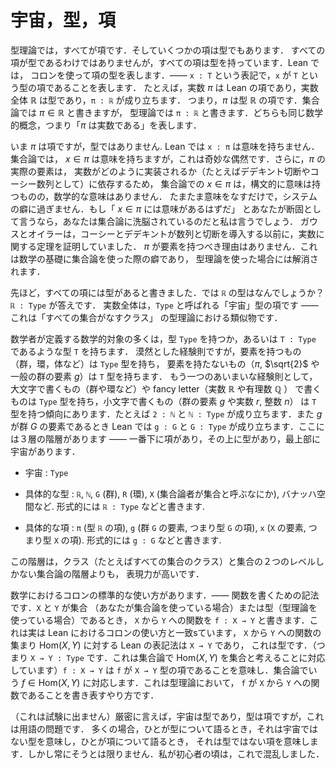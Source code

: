<!-- # Universes, types, and terms. -->
# 宇宙，型，項

<!-- In type theory, everything is a term. But some terms are types. Not every term is a type, but every term has a type. A colon is used to express the type of a term in Lean — the notation `x : T` means that `x` is a term of type `T`. For example, the real number $\pi$ (pi) is a term in Lean, and the real numbers ℝ is a type, and we have $\pi$ : ℝ , that is, $\pi$ is a term of type ℝ. In set theory one writes $\pi\in\mathbb{R}$ , in type theory we write $\pi$ : ℝ. They both express the same mathematical concept, namely “$\pi$ is a real number”. -->

型理論では，すべてが項です．そしていくつかの項は型でもあります．
すべての項が型であるわけではありませんが，すべての項は型を持っています．Lean では，
コロンを使って項の型を表します．―― `x : T` という表記で，`x` が `T` という型の項であることを表します．
たとえば，実数 $\pi$ は Lean の項であり，実数全体 $\mathbb{R}$ は型であり，`π : ℝ` が成り立ちます．
つまり，$\pi$ は型 $\mathbb{R}$ の項です．集合論では $\pi\in\mathbb{R}$ と書きますが，
型理論では `π : ℝ` と書きます．どちらも同じ数学的概念，つまり「$\pi$ は実数である」を表します．

<!-- Now $\pi$ is a term but it’s not a type. In Lean, `x : π` makes no sense. In set theory, $x\in\pi$ does happen to make sense, but this is a weird coincidence because everything is a set. Furthermore, the actual elements of $\pi$ will depend on how the real numbers are implemented (as Dedekind cuts or Cauchy sequences, for example), and hence in set theory $x\in\pi$, whilst being syntactically valid in theory, has no mathematical meaning; it happens to make sense, but this is a quirk of the system. If you’re adamant that $x\in\pi$ should make sense then I say you’ve been brainwashed by set theory. Gauss and Euler will put you right: they were proving theorems about the real numbers before Cauchy and Dedekind came along with their sequences and cuts. There is no reason that $\pi$ needs to have elements, this is a quirk of the set-theoretic foundations of mathematics, and this quirk is eliminated in a type theoretic foundation. -->

いま $\pi$ は項ですが，型ではありません. Lean では `x : π` は意味を持ちません．集合論では，
$x\in\pi$ は意味を持ちますが，これは奇妙な偶然です．さらに，$\pi$ の実際の要素は，
実数がどのように実装されるか（たとえばデデキント切断やコーシー数列として）に依存するため，
集合論での $x\in\pi$ は，構文的に意味は持つものの，数学的な意味はありません．
たまたま意味をなすだけで，システムの癖に過ぎません．もし「 $x \in \pi$ には意味があるはずだ」
とあなたが断固として言うなら，あなたは集合論に洗脳されているのだと私は言うでしょう．
ガウスとオイラーは，コーシーとデデキントが数列と切断を導入する以前に，実数に関する定理を証明していました．
$\pi$ が要素を持つべき理由はありません．これは数学の基礎に集合論を使った際の癖であり，
型理論を使った場合には解消されます．

<!-- I claimed above that every term has a type. So what is the type of ℝ? It turns out that `ℝ : Type`. The real numbers are a term of a “universe” type called `Type` — the type theory analogue of the class of all sets. -->

先ほど，すべての項には型があると書きました．では `ℝ` の型はなんでしょうか？`ℝ : Type` が答えです．
実数全体は，`Type` と呼ばれる「宇宙」型の項です ―― これは「すべての集合がなすクラス」
の型理論における類似物です．

<!-- Many of the mathematical objects which mathematicians think of as definitions either have type `Type`, or have type `T` where `T : Type`. As a vague rule of thumb, the stuff which has elements (groups, rings, fields etc) has type `Type`, and the stuff which doesn’t have elements ($\pi$, $\sqrt{2}$ or an element $g$ of a general group) has type `T` where T is some type. As another vague rule of thumb, things we write using capital letters (a group, a ring,…) or fancy letters (the reals, the rationals) tend to have type `Type`, and things we write using small letters (an element g of a group, a real number r or an integer n) tend to have type `T` where T is what we think of as the set which contains these things. For example `2 : ℕ` and `ℕ : Type`, or if $g$ is an element of the group $G$ then in Lean we have `g : G` and `G : Type`. You can see that there is a three-layer hiearchy here — terms at the bottom, types above them, and the universe at the top. -->

数学者が定義する数学的対象の多くは，型 `Type` を持つか，あるいは `T : Type` であるような型 `T` を持ちます．
漠然とした経験則ですが，要素を持つもの（群，環，体など）は `Type` 型を持ち，
要素を持たないもの（$\pi$, $\sqrt{2}$ や一般の群の要素 $g$）は `T` 型を持ちます．
もう一つのあいまいな経験則として，大文字で書くもの（群や環など）や fancy letter（実数 ℝ や有理数 ℚ ）
で書くものは `Type` 型を持ち，小文字で書くもの（群の要素 $g$ や実数 $r$, 整数 $n$）
は `T` 型を持つ傾向にあります．たとえば `2 : ℕ` と `ℕ : Type` が成り立ちます．また $g$ が群 $G$
の要素であるとき Lean では `g : G` と `G : Type` が成り立ちます．ここには３層の階層があります ――
一番下に項があり，その上に型があり，最上部に宇宙があります．

<!-- * Universe : `Type` -->
* 宇宙 : `Type`
<!-- * Examples of types : `ℝ`, `ℕ`, `G` (a group), `R` (a ring), `X` (something a set theorist would call a set), a Banach space, etc. Formally, we say `ℝ : Type`. -->
* 具体的な型 : `ℝ`, `ℕ`, `G` (群), `R` (環), `X` (集合論者が集合と呼ぶなにか), バナッハ空間など.
  形式的には `ℝ : Type` などと書きます.
<!-- * Examples of terms: `π` (a term of type `ℝ`), `g` (an element of the group `G`, so a term of type `G`), `x` (an element of `X`, so a term of type `X`). Formally, we say `g : G`. -->
* 具体的な項 : `π` (型 `ℝ` の項), `g` (群 `G` の要素, つまり型 `G` の項),
  `x` (`X` の要素, つまり型 `X` の項). 形式的には `g : G` などと書きます.

<!-- This hierarchy is more expressive than the hierarchy in set theory, where there are only two levels: classes (e.g. the class of all sets), and sets. -->

この階層は，クラス（たとえばすべての集合のクラス）と集合の２つのレベルしかない集合論の階層よりも，
表現力が高いです．

<!-- There is a standard use of the colon in mathematics — it’s in the notation for functions. If X and Y are sets (if you’re doing set theory) or types (if you’re doing type theory), then the notation for a function from `X` to `Y` is `f : X → Y`. This is actually consistent with Lean’s usage of the colon; Lean’s notation for the collection $\mathrm{Hom}(X,Y)$ of functions from `X` to `Y` is `X → Y` , which is a type (i.e. `X → Y : Type`, corresponding to the fact that set theorists think of $\mathrm{Hom}(X,Y)$ as a set), and `f : X → Y` means that `f` is a term of type `X → Y`, the type-theoretic version of $f \in \mathrm{Hom}(X,Y)$, and the way to say that `f` is a function from `X` to `Y` in type theory. -->

数学におけるコロンの標準的な使い方があります．―― 関数を書くための記法です．`X` と `Y` が集合
（あなたが集合論を使っている場合）または型（型理論を使っている場合）であるとき，
`X` から `Y` への関数を `f : X → Y` と書きます．これは実は Lean におけるコロンの使い方と一致sています，
`X` から `Y` への関数の集まり $\mathrm{Hom}(X,Y)$ に対する Lean の表記法は `X → Y` であり，
これは型です．（つまり `X → Y : Type` です．これは集合論で
$\mathrm{Hom}(X,Y)$ を集合と考えることに対応しています）`f : X → Y` は `f` が `X → Y`
型の項であることを意味し．集合論でいう $f \in \mathrm{Hom}(X,Y)$ に対応します．これは型理論において，
`f` が `X` から `Y` への関数であることを書き表すやり方です．

<!-- (Not for exam) Strictly speaking, universes are types, and types are terms, but this is a linguistic issue: often when people speak of types, they mean types which are not universes, and when people speak of terms they mean terms which are not types. But not always. This confused me when I was a beginner. -->

（これは試験に出ません）厳密に言えば，宇宙は型であり，型は項ですが，これは用語の問題です．
多くの場合，ひとが型について語るとき，それは宇宙ではない型を意味し，ひとが項について語るとき，
それは型ではない項を意味します．しかし常にそうとは限りません．私が初心者の頃は，これで混乱しました．